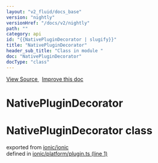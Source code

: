 ```yaml
---
layout: "v2_fluid/docs_base"
version: "nightly"
versionHref: "/docs/v2/nightly"
path: ""
category: api
id: "{{NativePluginDecorator | slugify}}"
title: "NativePluginDecorator"
header_sub_title: "Class in module "
doc: "NativePluginDecorator"
docType: "class"
---
```



<div class="improve-docs">
  <a href='http://github.com/driftyco/ionic2/tree/master/ionic/platform/plugin.ts#L0'>
    View Source
  </a>
  &nbsp;
  <a href='http://github.com/driftyco/ionic2/edit/master/ionic/platform/plugin.ts#L0'>
    Improve this doc
  </a>
</div>




<h1 class="api-title">

  NativePluginDecorator



</h1>







<h1 class="class export">NativePluginDecorator <span class="type">class</span></h1>
<p class="module">exported from <a href='undefined'>ionic/ionic</a><br/>
defined in <a href="https://github.com/driftyco/ionic2/tree/master/ionic/platform/plugin.ts#L1-L48">ionic/platform/plugin.ts (line 1)</a>
</p>

